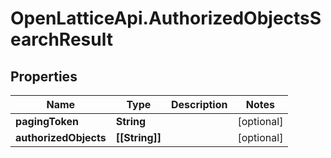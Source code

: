 # OpenLatticeApi.AuthorizedObjectsSearchResult

## Properties
Name | Type | Description | Notes
------------ | ------------- | ------------- | -------------
**pagingToken** | **String** |  | [optional] 
**authorizedObjects** | **[[String]]** |  | [optional] 


